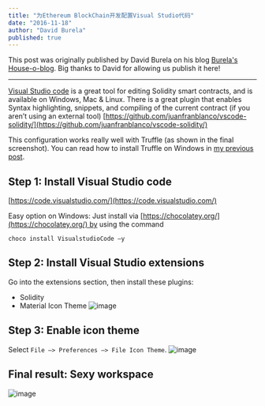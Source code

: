 ```yaml
---
title: "为Ethereum BlockChain开发配置Visual Studio代码"
date: "2016-11-18"
author: "David Burela"
published: true
---
```


This post was originally published by David Burela on his blog [Burela's House-o-blog](https://davidburela.wordpress.com/2016/11/18/configuring-visual-studio-code-for-ethereum-blockchain-development/). Big thanks to David for allowing us publish it here!

-------------------

[Visual Studio code](https://code.visualstudio.com/) is a great tool for editing Solidity smart contracts, and is available on Windows, Mac & Linux. There is a great plugin that enables Syntax highlighting, snippets, and compiling of the current contract (if you aren’t using an external tool) [https://github.com/juanfranblanco/vscode-solidity/](https://github.com/juanfranblanco/vscode-solidity/)

This configuration works really well with Truffle (as shown in the final screenshot). You can read how to install Truffle on Windows in [my previous post](/tutorials/how-to-install-truffle-and-testrpc-on-windows-for-blockchain-development).

## Step 1: Install Visual Studio code 
[https://code.visualstudio.com/](https://code.visualstudio.com/)

Easy option on Windows: Just install via [https://chocolatey.org/](https://chocolatey.org/) by using the command

```shell
choco install VisualstudioCode –y
```

## Step 2: Install Visual Studio extensions
Go into the extensions section, then install these plugins:

* Solidity
* Material Icon Theme
![image](https://davidburela.files.wordpress.com/2016/11/image3.png)

## Step 3: Enable icon theme
Select `File –> Preferences –> File Icon Theme`.
![image](https://davidburela.files.wordpress.com/2016/11/image4.png)

## Final result: Sexy workspace
![image](https://davidburela.files.wordpress.com/2016/11/image5.png)
